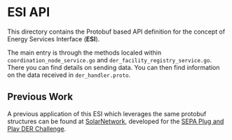 # ESI API

This directory contains the Protobuf based API definition for the concept of Energy Services Interface (**ESI**).

The main entry is through the methods localed within `coordination_node_service.go` and
`der_facility_registry_service.go`. There you can find details on sending data. You can then find information on the
data received in `der_handler.proto`.

## Previous Work

A previous application of this ESI which leverages the same protobuf structures can be found at
[SolarNetwork](https://github.com/SolarNetwork/der-challenge-prototype), developed for the
[SEPA Plug and Play DER Challenge](https://sepapower.org/plug-and-play-der-challenge/).
